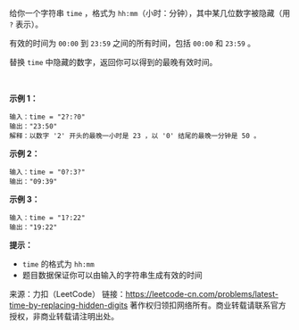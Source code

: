 给你一个字符串 ```time``` ，格式为 ```hh:mm```（小时：分钟），其中某几位数字被隐藏（用 ```?``` 表示）。

有效的时间为 ```00:00``` 到 ```23:59``` 之间的所有时间，包括 ```00:00``` 和 ```23:59``` 。

替换 ```time``` 中隐藏的数字，返回你可以得到的最晚有效时间。

 

**示例 1：**
```
输入：time = "2?:?0"
输出："23:50"
解释：以数字 '2' 开头的最晚一小时是 23 ，以 '0' 结尾的最晚一分钟是 50 。
```
**示例 2：**
```
输入：time = "0?:3?"
输出："09:39"
```
**示例 3：**
```
输入：time = "1?:22"
输出："19:22"
```

**提示：**

* ```time``` 的格式为 ```hh:mm```
* 题目数据保证你可以由输入的字符串生成有效的时间

来源：力扣（LeetCode）
链接：https://leetcode-cn.com/problems/latest-time-by-replacing-hidden-digits
著作权归领扣网络所有。商业转载请联系官方授权，非商业转载请注明出处。
